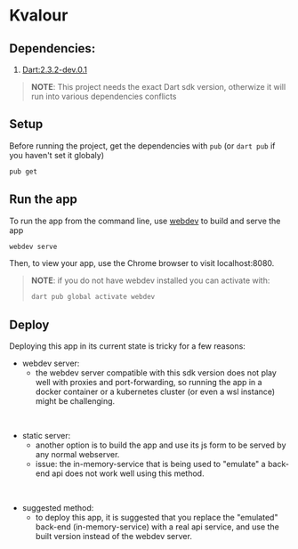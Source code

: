# Kvalour

## Dependencies:
1. [Dart:2.3.2-dev.0.1](https://dart.dev/)

> **NOTE**: 
> This project needs the exact Dart sdk version, otherwize it will run
> into various dependencies conflicts

## Setup
Before running the project, get the dependencies with `pub` (or `dart pub` if you haven't set it globaly)
```bash
pub get
```

## Run the app
To run the app from the command line, use [webdev](https://dart.dev/tools/webdev) to build and serve the app
```bash
webdev serve
```
Then, to view your app, use the Chrome browser to visit localhost:8080.

> **NOTE**:
> if you do not have webdev installed you can activate with:
> ```bash
> dart pub global activate webdev
> ```

## Deploy
Deploying this app in its current state is tricky for a few reasons:
- webdev server:
    - the webdev server compatible with this sdk version does not play well with
    proxies and port-forwarding, so running the app in a docker container or a 
    kubernetes cluster (or even a wsl instance) might be challenging.
<br>

- static server:
    - another option is to build the app and use its js form to be served by any
    normal webserver.
    - issue: the in-memory-service that is being used to "emulate" a back-end api
    does not work well using this method.
<br>

- suggested method:
    - to deploy this app, it is suggested that you replace the "emulated" back-end
    (in-memory-service) with a real api service, and use the built version instead
    of the webdev server.
<br>
